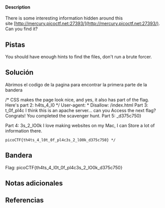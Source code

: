 #### Description

There is some interesting information hidden around this site [http://mercury.picoctf.net:27393/](http://mercury.picoctf.net:27393/). Can you find it?

## Pistas
You should have enough hints to find the files, don't run a brute forcer.


## Solución

Abrimos el codigo de la pagina para encontrar la primera parte de la bandera
<!-- Here's the first part of the flag: picoCTF{t -->
/* CSS makes the page look nice, and yes, it also has part of the flag. Here's part 2: h4ts_4_l0 */
User-agent: *
Disallow: /index.html
 Part 3: t_0f_pl4c
 I think this is an apache server... can you Access the next flag?
 Congrats! You completed the scavenger hunt. Part 5: _d375c750}

 Part 4: 3s_2_lO0k I love making websites on my Mac, I can Store a lot of information there.
``` 
picoCTF{th4ts_4_l0t_0f_pl4c3s_2_lO0k_d375c750} */

```

## Bandera
Flag: picoCTF{th4ts_4_l0t_0f_pl4c3s_2_lO0k_d375c750}

## Notas adicionales


## Referencias
